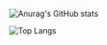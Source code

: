 ![Anurag's GitHub stats](https://github-readme-stats.vercel.app/api?username=FlorensaDimer&show_icons=true&theme=radical&locale=pt-br)

![Top Langs](https://github-readme-stats.vercel.app/api/top-langs/?username=FlorensaDimer&layout=compact&locale=pt-br)
